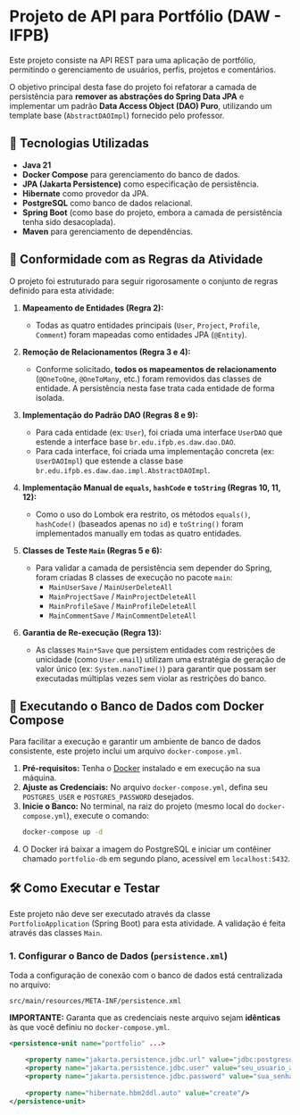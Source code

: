 # Projeto de API para Portfólio (DAW - IFPB)

Este projeto consiste na API REST para uma aplicação de portfólio, permitindo o gerenciamento de usuários, perfis, projetos e comentários.

O objetivo principal desta fase do projeto foi refatorar a camada de persistência para **remover as abstrações do Spring Data JPA** e implementar um padrão **Data Access Object (DAO) Puro**, utilizando um template base (`AbstractDAOImpl`) fornecido pelo professor.

## 🚀 Tecnologias Utilizadas

* **Java 21**
* **Docker Compose** para gerenciamento do banco de dados.
* **JPA (Jakarta Persistence)** como especificação de persistência.
* **Hibernate** como provedor da JPA.
* **PostgreSQL** como banco de dados relacional.
* **Spring Boot** (como base do projeto, embora a camada de persistência tenha sido desacoplada).
* **Maven** para gerenciamento de dependências.

## 🎯 Conformidade com as Regras da Atividade

O projeto foi estruturado para seguir rigorosamente o conjunto de regras definido para esta atividade:

1.  **Mapeamento de Entidades (Regra 2):**
    * Todas as quatro entidades principais (`User`, `Project`, `Profile`, `Comment`) foram mapeadas como entidades JPA (`@Entity`).

2.  **Remoção de Relacionamentos (Regra 3 e 4):**
    * Conforme solicitado, **todos os mapeamentos de relacionamento** (`@OneToOne`, `@OneToMany`, etc.) foram removidos das classes de entidade. A persistência nesta fase trata cada entidade de forma isolada.

3.  **Implementação do Padrão DAO (Regras 8 e 9):**
    * Para cada entidade (ex: `User`), foi criada uma interface `UserDAO` que estende a interface base `br.edu.ifpb.es.daw.dao.DAO`.
    * Para cada interface, foi criada uma implementação concreta (ex: `UserDAOImpl`) que estende a classe base `br.edu.ifpb.es.daw.dao.impl.AbstractDAOImpl`.

4.  **Implementação Manual de `equals`, `hashCode` e `toString` (Regras 10, 11, 12):**
    * Como o uso do Lombok era restrito, os métodos `equals()`, `hashCode()` (baseados apenas no `id`) e `toString()` foram implementados manually em todas as quatro entidades.

5.  **Classes de Teste `Main` (Regras 5 e 6):**
    * Para validar a camada de persistência sem depender do Spring, foram criadas 8 classes de execução no pacote `main`:
        * `MainUserSave` / `MainUserDeleteAll`
        * `MainProjectSave` / `MainProjectDeleteAll`
        * `MainProfileSave` / `MainProfileDeleteAll`
        * `MainCommentSave` / `MainCommentDeleteAll`

6.  **Garantia de Re-execução (Regra 13):**
    * As classes `Main*Save` que persistem entidades com restrições de unicidade (como `User.email`) utilizam uma estratégia de geração de valor único (ex: `System.nanoTime()`) para garantir que possam ser executadas múltiplas vezes sem violar as restrições do banco.

## 🐳 Executando o Banco de Dados com Docker Compose

Para facilitar a execução e garantir um ambiente de banco de dados consistente, este projeto inclui um arquivo `docker-compose.yml`.

1.  **Pré-requisitos:** Tenha o [Docker](https://www.docker.com/products/docker-desktop/) instalado e em execução na sua máquina.
2.  **Ajuste as Credenciais:** No arquivo `docker-compose.yml`, defina seu `POSTGRES_USER` e `POSTGRES_PASSWORD` desejados.
3.  **Inicie o Banco:** No terminal, na raiz do projeto (mesmo local do `docker-compose.yml`), execute o comando:
    ```bash
    docker-compose up -d
    ```
4.  O Docker irá baixar a imagem do PostgreSQL e iniciar um contêiner chamado `portfolio-db` em segundo plano, acessível em `localhost:5432`.

## 🛠️ Como Executar e Testar

Este projeto não deve ser executado através da classe `PortfolioApplication` (Spring Boot) para esta atividade. A validação é feita através das classes `Main`.

### 1. Configurar o Banco de Dados (`persistence.xml`)

Toda a configuração de conexão com o banco de dados está centralizada no arquivo:

`src/main/resources/META-INF/persistence.xml`

**IMPORTANTE:** Garanta que as credenciais neste arquivo sejam **idênticas** às que você definiu no `docker-compose.yml`.

```xml
<persistence-unit name="portfolio" ...>

    <property name="jakarta.persistence.jdbc.url" value="jdbc:postgresql://localhost:5432/portfolio_db"/>
    <property name="jakarta.persistence.jdbc.user" value="seu_usuario_aqui"/>
    <property name="jakarta.persistence.jdbc.password" value="sua_senha_aqui"/>
    
    <property name="hibernate.hbm2ddl.auto" value="create"/>
</persistence-unit>